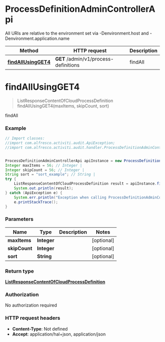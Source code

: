 # ProcessDefinitionAdminControllerApi

All URIs are relative to the environment set via -Denvironment.host and -Denvironment.application.name

Method | HTTP request | Description
------------- | ------------- | -------------
[**findAllUsingGET4**](ProcessDefinitionAdminControllerApi.md#findAllUsingGET4) | **GET** /admin/v1/process-definitions | findAll

<a name="findAllUsingGET4"></a>
# **findAllUsingGET4**
> ListResponseContentOfCloudProcessDefinition findAllUsingGET4(maxItems, skipCount, sort)

findAll

### Example
```java
// Import classes:
//import com.alfresco.activiti.audit.ApiException;
//import com.alfresco.activiti.audit.handler.ProcessDefinitionAdminControllerApi;


ProcessDefinitionAdminControllerApi apiInstance = new ProcessDefinitionAdminControllerApi();
Integer maxItems = 56; // Integer | 
Integer skipCount = 56; // Integer | 
String sort = "sort_example"; // String | 
try {
    ListResponseContentOfCloudProcessDefinition result = apiInstance.findAllUsingGET4(maxItems, skipCount, sort);
    System.out.println(result);
} catch (ApiException e) {
    System.err.println("Exception when calling ProcessDefinitionAdminControllerApi#findAllUsingGET4");
    e.printStackTrace();
}
```

### Parameters

Name | Type | Description  | Notes
------------- | ------------- | ------------- | -------------
 **maxItems** | **Integer**|  | [optional]
 **skipCount** | **Integer**|  | [optional]
 **sort** | **String**|  | [optional]

### Return type

[**ListResponseContentOfCloudProcessDefinition**](ListResponseContentOfCloudProcessDefinition.md)

### Authorization

No authorization required

### HTTP request headers

 - **Content-Type**: Not defined
 - **Accept**: application/hal+json, application/json

